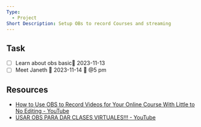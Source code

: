 ```yaml
---
Type:
  - Project
Short Description: Setup OBs to record Courses and streaming
---
```

## Task
- [ ] Learn about obs basic📅 2023-11-13 
- [ ] Meet Janeth 📅 2023-11-14 🔼 @5 pm

## Resources

- [How to Use OBS to Record Videos for Your Online Course With Little to No Editing - YouTube](https://www.youtube.com/watch?v=P94-51Pbfyg)
- [USAR OBS PARA DAR CLASES VIRTUALES!!! - YouTube](https://www.youtube.com/watch?v=aW_GFo7eZFQ)


